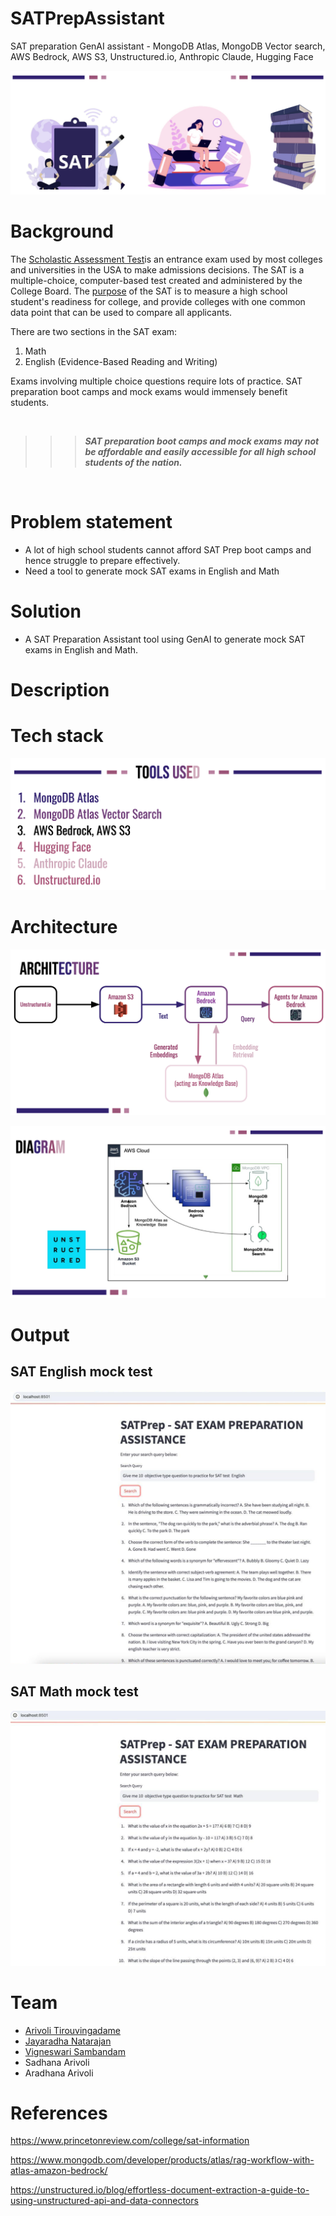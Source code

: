 # SATPrepAssistant
SAT preparation GenAI assistant - MongoDB Atlas, MongoDB Vector search, AWS Bedrock, AWS S3, Unstructured.io, Anthropic Claude, Hugging Face

![SATPrepAssistant](https://github.com/datariders/SATPrepAssistant/blob/main/docs/SAT_Prep_Assistant_header.png "SATPrepAssistant")


# Background
The [Scholastic Assessment Test](https://en.wikipedia.org/wiki/SAT)is an entrance exam used by most colleges and universities in the USA to make admissions decisions. The SAT is a multiple-choice, computer-based test created and administered by the College Board. The [purpose](https://www.princetonreview.com/college/sat-information) of the SAT is to measure a high school student's readiness for college, and provide colleges with one common data point that can be used to compare all applicants.

There are two sections in the SAT exam:
1. Math
2. English (Evidence-Based Reading and Writing)

Exams involving multiple choice questions require lots of practice.  SAT preparation boot camps and mock exams would immensely benefit students.


<br>

>>> _**SAT preparation boot camps and mock exams may not be affordable and easily accessible for all high school students of the nation.**_

<br>


# Problem statement
- A lot of high school students cannot afford SAT Prep boot camps and hence struggle to prepare effectively.
- Need a tool to generate mock SAT exams in English and Math 


# Solution
- A SAT Preparation Assistant tool using GenAI to generate mock SAT exams in English and Math.

# Description

# Tech stack

![SATPrepTechStack](https://github.com/datariders/SATPrepAssistant/blob/main/docs/SAT_Prep_TechStack.png "SAT_Prep_TechStack")

# Architecture

![SATPrepArchitecture](https://github.com/datariders/SATPrepAssistant/blob/main/docs/SAT_Prep_Assistant_architecture.png "SATPrepArchitecture")

![SATPrepDiagram](https://github.com/datariders/SATPrepAssistant/blob/main/docs/SAT_Prep_Assistant_diagram.png "SATPrepDiagram")

# Output

## SAT English mock test

![SATEnglishMockTest](https://github.com/datariders/SATPrepAssistant/blob/main/docs/SAT_Prep_English_mock_test_1.png "SAT_Prep_English_mock_test_1")

## SAT Math mock test

![SATMathMockTest](https://github.com/datariders/SATPrepAssistant/blob/main/docs/SAT_Prep_Math_mock_test_1.png "SAT_Prep_Math_mock_test_1")


# Team
- [Arivoli Tirouvingadame](https://www.linkedin.com/in/arivolit/)
- [Jayaradha Natarajan](https://www.linkedin.com/in/jayaradhaa/)
- [Vigneswari Sambandam](https://www.linkedin.com/in/viggy-sambandam/)
- Sadhana Arivoli
- Aradhana Arivoli


# References
https://www.princetonreview.com/college/sat-information

https://www.mongodb.com/developer/products/atlas/rag-workflow-with-atlas-amazon-bedrock/

https://unstructured.io/blog/effortless-document-extraction-a-guide-to-using-unstructured-api-and-data-connectors

